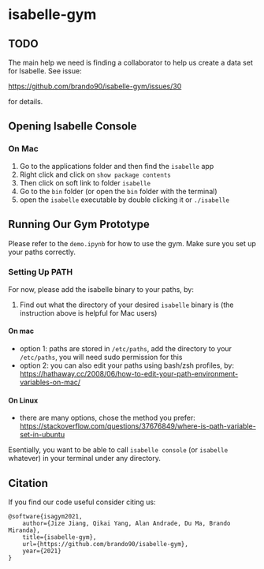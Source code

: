 # isabelle-gym

## TODO

The main help we need is finding a collaborator to help us create a data set for Isabelle. See issue:

https://github.com/brando90/isabelle-gym/issues/30

for details.

## Opening Isabelle Console

### On Mac

1. Go to the applications folder and then find the `isabelle` app
2. Right click and click on `show package contents`
3. Then click on soft link to folder `isabelle`
4. Go to the `bin` folder (or open the `bin` folder with the terminal)
5. open the `isabelle` executable by double clicking it or `./isabelle`

## Running Our Gym Prototype

Please refer to the `demo.ipynb` for how to use the gym. Make sure you set up your paths correctly.

### Setting Up PATH

For now, please add the isabelle binary to your paths, by:

1. Find out what the directory of your desired `isabelle` binary is (the instruction above is helpful for Mac users)
#### On mac
- option 1: paths are stored in `/etc/paths`, add the directory to your `/etc/paths`, you will need sudo permission for this
- option 2: you can also edit your paths using bash/zsh profiles, by: https://hathaway.cc/2008/06/how-to-edit-your-path-environment-variables-on-mac/
#### On Linux
- there are many options, chose the method you prefer: https://stackoverflow.com/questions/37676849/where-is-path-variable-set-in-ubuntu

Esentially, you want to be able to call `isabelle console` (or `isabelle` whatever) in your terminal under any directory. 

## Citation

If you find our code useful consider citing us:
```
@software{isagym2021,
    author={Jize Jiang, Qikai Yang, Alan Andrade, Du Ma, Brando Miranda},
    title={isabelle-gym},
    url={https://github.com/brando90/isabelle-gym},
    year={2021}
}
```
